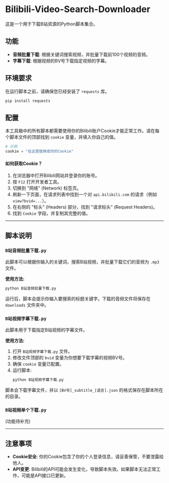 # Bilibili-Video-Search-Downloader

这是一个用于下载B站资源的Python脚本集合。

## 功能

- **音频批量下载**: 根据关键词搜索视频，并批量下载前100个视频的音频。
- **字幕下载**: 根据视频的BV号下载指定视频的字幕。

## 环境要求

在运行脚本之前，请确保您已经安装了 `requests` 库。

```bash
pip install requests
```

## 配置

本工具箱中的所有脚本都需要使用你的Bilibili账户Cookie才能正常工作。请在每个脚本文件的顶部找到 `cookie` 变量，并填入你自己的值。

```python
# 示例
cookie = "在这里替换成你的Cookie"
```

#### 如何获取Cookie？

1. 在浏览器中打开Bilibili网站并登录你的账号。
2. 按 `F12` 打开开发者工具。
3. 切换到 "网络" (Network) 标签页。
4. 刷新一下页面，在请求列表中找到一个对 `api.bilibili.com` 的请求（例如 `view?bvid=...`）。
5. 在右侧的 "标头" (Headers) 部分，找到 "请求标头" (Request Headers)。
6. 找到 `Cookie` 字段，并复制其完整的值。

---

## 脚本说明

### `B站音频批量下载.py`

此脚本可以根据你输入的关键词，搜索B站视频，并批量下载它们的音频为 `.mp3` 文件。

**使用方法:**

```bash
python B站音频批量下载.py
```

运行后，脚本会提示你输入要搜索的标题关键字。下载的音频文件将保存在 `downloads` 文件夹中。

### `B站视频字幕下载.py`

此脚本用于下载指定B站视频的字幕文件。

**使用方法:**

1.  打开 `B站视频字幕下载.py` 文件。
2.  修改文件顶部的 `bvid` 变量为你想要下载字幕的视频BV号。
3.  确保 `cookie` 变量已配置。
4.  运行脚本:
    ```bash
    python B站视频字幕下载.py
    ```

脚本会下载字幕文件，并以 `[BV号]_subtitle_[语言].json` 的格式保存在脚本所在的目录。

### `B站视频单个下载.py`

(功能待补充)

---

## 注意事项

- **Cookie安全**: 你的Cookie包含了你的个人登录信息，请妥善保管，不要泄露给他人。
- **API变更**: Bilibili的API可能会发生变化，导致脚本失效。如果脚本无法正常工作，可能是API接口已更新。 
